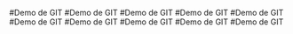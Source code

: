 #Demo de GIT
#Demo de GIT
#Demo de GIT
#Demo de GIT
#Demo de GIT
#Demo de GIT
#Demo de GIT
#Demo de GIT
#Demo de GIT
#Demo de GIT
